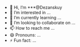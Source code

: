 - 👋 Hi, I’m ***@Dezanskuy
- 👀 I’m interested in ...
- 🌱 I’m currently learning ...
- 💞️ I’m looking to collaborate on ...
- 📫 How to reach me ...
- 😄 Pronouns: ...
- ⚡ Fun fact: ...

<!---
Dezanskuy/Dezanskuy is a ✨ special ✨ repository because its `README.md` (this file) appears on your GitHub profile.
You can click the Preview link to take a look at your changes.
--->
